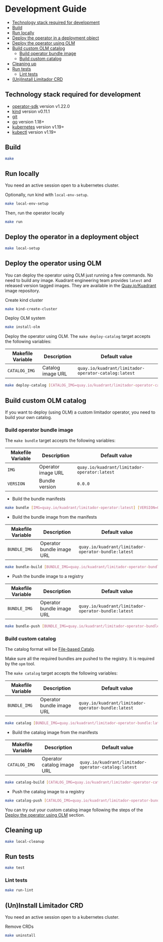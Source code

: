 # Development Guide

<!--ts-->
   * [Technology stack required for development](#technology-stack-required-for-development)
   * [Build](#build)
   * [Run locally](#run-locally)
   * [Deploy the operator in a deployment object](#deploy-the-operator-in-a-deployment-object)
   * [Deploy the operator using OLM](#deploy-the-operator-using-olm)
   * [Build custom OLM catalog](#build-custom-olm-catalog)
      * [Build operator bundle image](#build-operator-bundle-image)
      * [Build custom catalog](#build-custom-catalog)
   * [Cleaning up](#cleaning-up)
   * [Run tests](#run-tests)
      * [Lint tests](#lint-tests)
   * [(Un)Install Limitador CRD](#uninstall-limitador-crds)

<!-- Created by https://github.com/ekalinin/github-markdown-toc -->

<!--te-->

## Technology stack required for development

* [operator-sdk] version v1.22.0
* [kind] version v0.11.1
* [git][git_tool]
* [go] version 1.18+
* [kubernetes] version v1.19+
* [kubectl] version v1.19+

## Build

```sh
make
```

## Run locally

You need an active session open to a kubernetes cluster.

Optionally, run kind with `local-env-setup`.

```sh
make local-env-setup
```

Then, run the operator locally

```sh
make run
```

## Deploy the operator in a deployment object

```sh
make local-setup
```

## Deploy the operator using OLM

You can deploy the operator using OLM just running a few commands.
No need to build any image. Kuadrant engineering team provides `latest` and
released version tagged images. They are available in
the [Quay.io/Kuadrant](https://quay.io/organization/kuadrant) image repository.

Create kind cluster

```sh
make kind-create-cluster
```

Deploy OLM system

```sh
make install-olm
```

Deploy the operator using OLM. The `make deploy-catalog` target accepts the following variables:

| **Makefile Variable** | **Description** | **Default value** |
| --- | --- | --- |
| `CATALOG_IMG` | Catalog image URL | `quay.io/kuadrant/limitador-operator-catalog:latest` |

```sh
make deploy-catalog [CATALOG_IMG=quay.io/kuadrant/limitador-operator-catalog:latest]
```

## Build custom OLM catalog

If you want to deploy (using OLM) a custom limitador operator, you need to build your own catalog.

### Build operator bundle image

The `make bundle` target accepts the following variables:

| **Makefile Variable** | **Description** | **Default value** |
| --- | --- | --- |
| `IMG` | Operator image URL | `quay.io/kuadrant/limitador-operator:latest` |
| `VERSION` | Bundle version | `0.0.0` |

* Build the bundle manifests

```bash
make bundle [IMG=quay.io/kuadrant/limitador-operator:latest] [VERSION=0.0.0]
```

* Build the bundle image from the manifests

| **Makefile Variable** | **Description** | **Default value** |
| --- | --- | --- |
| `BUNDLE_IMG` | Operator bundle image URL | `quay.io/kuadrant/limitador-operator-bundle:latest` |

```sh
make bundle-build [BUNDLE_IMG=quay.io/kuadrant/limitador-operator-bundle:latest]
```

* Push the bundle image to a registry

| **Makefile Variable** | **Description** | **Default value** |
| --- | --- | --- |
| `BUNDLE_IMG` | Operator bundle image URL | `quay.io/kuadrant/limitador-operator-bundle:latest` |

```sh
make bundle-push [BUNDLE_IMG=quay.io/kuadrant/limitador-operator-bundle:latest]
```

### Build custom catalog

The catalog format will be [File-based Catalg](https://olm.operatorframework.io/docs/reference/file-based-catalogs/).

Make sure all the required bundles are pushed to the registry. It is required by the `opm` tool.

The `make catalog` target accepts the following variables:

| **Makefile Variable** | **Description** | **Default value** |
| --- | --- | --- |
| `BUNDLE_IMG` | Operator bundle image URL | `quay.io/kuadrant/limitador-operator-bundle:latest` |

```sh
make catalog [BUNDLE_IMG=quay.io/kuadrant/limitador-operator-bundle:latest]
```

* Build the catalog image from the manifests

| **Makefile Variable** | **Description** | **Default value** |
| --- | --- | --- |
| `CATALOG_IMG` | Operator catalog image URL | `quay.io/kuadrant/limitador-operator-catalog:latest` |

```sh
make catalog-build [CATALOG_IMG=quay.io/kuadrant/limitador-operator-catalog:latest]
```

* Push the catalog image to a registry

```sh
make catalog-push [CATALOG_IMG=quay.io/kuadrant/limitador-operator-bundle:latest]
```

You can try out your custom catalog image following the steps of the
[Deploy the operator using OLM](#deploy-the-operator-using-olm) section.

## Cleaning up

```sh
make local-cleanup
```

## Run tests

```sh
make test
```

### Lint tests

```sh
make run-lint
```

## (Un)Install Limitador CRD

You need an active session open to a kubernetes cluster.

Remove CRDs

```sh
make uninstall
```

[git_tool]:https://git-scm.com/downloads
[operator-sdk]:https://github.com/operator-framework/operator-sdk
[go]:https://golang.org/
[kind]:https://kind.sigs.k8s.io/
[kubernetes]:https://kubernetes.io/
[kubectl]:https://kubernetes.io/docs/tasks/tools/#kubectl
